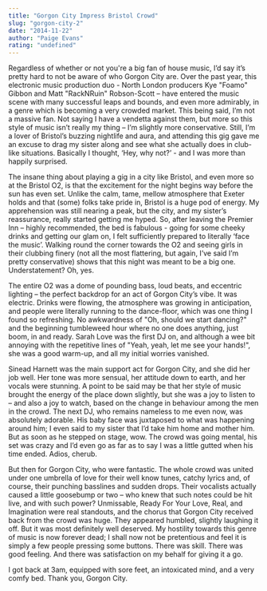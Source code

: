```yaml
---
title: "Gorgon City Impress Bristol Crowd"
slug: "gorgon-city-2"
date: "2014-11-22"
author: "Paige Evans"
rating: "undefined"
---
```


Regardless of whether or not you're a big fan of house music, I’d say it’s pretty hard to not be aware of who Gorgon City are. Over the past year, this electronic music production duo - North London producers Kye "Foamo" Gibbon and Matt "RackNRuin" Robson-Scott – have entered the music scene with many successful leaps and bounds, and even more admirably, in a genre which is becoming a very crowded market. This being said, I’m not a massive fan. Not saying I have a vendetta against them, but more so this style of music isn’t really my thing – I’m slightly more conservative. Still, I’m a lover of Bristol’s buzzing nightlife and aura, and attending this gig gave me an excuse to drag my sister along and see what she actually does in club-like situations. Basically I thought, ‘Hey, why not?’ - and I was more than happily surprised.

The insane thing about playing a gig in a city like Bristol, and even more so at the Bristol O2, is that the excitement for the night begins way before the sun has even set. Unlike the calm, tame, mellow atmosphere that Exeter holds and that (some) folks take pride in, Bristol is a huge pod of energy. My apprehension was still nearing a peak, but the city, and my sister’s reassurance, really started getting me hyped. So, after leaving the Premier Inn – highly recommended, the bed is fabulous - going for some cheeky drinks and getting our glam on, I felt sufficiently prepared to literally ‘face the music’. Walking round the corner towards the O2 and seeing girls in their clubbing finery (not all the most flattering, but again, I’ve said I’m pretty conservative) shows that this night was meant to be a big one. Understatement? Oh, yes.

The entire O2 was a dome of pounding bass, loud beats, and eccentric lighting – the perfect backdrop for an act of Gorgon City’s vibe. It was electric. Drinks were flowing, the atmosphere was growing in anticipation, and people were literally running to the dance-floor, which was one thing I found so refreshing. No awkwardness of "Oh, should we start dancing?" and the beginning tumbleweed hour where no one does anything, just boom, in and ready. Sarah Love was the first DJ on, and although a wee bit annoying with the repetitive lines of "Yeah, yeah, let me see your hands!", she was a good warm-up, and all my initial worries vanished.

Sinead Harnett was the main support act for Gorgon City, and she did her job well. Her tone was more sensual, her attitude down to earth, and her vocals were stunning. A point to be said may be that her style of music brought the energy of the place down slightly, but she was a joy to listen to – and also a joy to watch, based on the change in behaviour among the men in the crowd. The next DJ, who remains nameless to me even now, was absolutely adorable. His baby face was juxtaposed to what was happening around him; I even said to my sister that I’d take him home and mother him. But as soon as he stepped on stage, wow. The crowd was going mental, his set was crazy and I’d even go as far as to say I was a little gutted when his time ended. Adios, cherub.

But then for Gorgon City, who were fantastic. The whole crowd was united under one umbrella of love for their well know tunes, catchy lyrics and, of course, their punching basslines and sudden drops. Their vocalists actually caused a little goosebump or two – who knew that such notes could be hit live, and with such power? Unmissable, Ready For Your Love, Real, and Imagination were real standouts, and the chorus that Gorgon City received back from the crowd was huge. They appeared humbled, slightly laughing it off. But it was most definitely well deserved. My hostility towards this genre of music is now forever dead; I shall now not be pretentious and feel it is simply a few people pressing some buttons. There was skill. There was good feeling. And there was satisfaction on my behalf for giving it a go.

I got back at 3am, equipped with sore feet, an intoxicated mind, and a very comfy bed. Thank you, Gorgon City.
